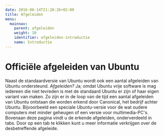 ```yaml
---
date: 2016-06-14T21:28:26+02:00
title: Afgeleiden
menu:
  mainnav:
    parent: afgeleiden
    weight: 10
    identifier: afgeleiden-introductie
    name: Introductie
---
```


# Officiële afgeleiden van Ubuntu
Naast de standaardversie van Ubuntu wordt ook een aantal afgeleiden van Ubuntu ondersteund.
_Afgeleiden?_ Ja; omdat Ubuntu vrije software is mag iedereen die niet tevreden is met de standaard Ubuntu er zijn of haar eigen variant van maken. Zo zijn er in de loop van de tijd een aantal afgeleiden van Ubuntu ontstaan die worden erkend door Canonical, het bedrijf achter Ubuntu. Bijvoorbeeld een speciale Ubuntu-versie voor de wat oudere computers met minder geheugen of een versie voor multimedia-PC's. Bovenaan deze pagina vindt u de erkende afgeleiden, onderverdeeld in tabs. Door op een tab te klikken kunt u meer informatie verkrijgen over de desbetreffende afgeleide.
